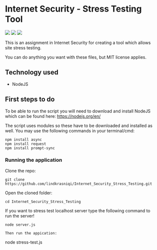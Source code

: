 # Internet Security - Stress Testing Tool 

[![](https://img.shields.io/badge/author-Ora%20Lind%20Lum-red.svg)](https://github.com/lindkrasniqi/Internet_Security_Stress_Testing)
[![](https://img.shields.io/github/license/460N1/IS_Stress-Test.svg)](https://github.com/lindkrasniqi/Internet_Security_Stress_Testing/blob/main/LICENSE)
[![](https://img.shields.io/github/release/460N1/IS_Stress-Test.svg?kill_cache=1)](https://github.com/lindkrasniqi/Internet_Security_Stress_Testing/releases)

This is an assignment in Internet Security for creating a tool which allows site stress testing.

You can do anything you want with these files, but MIT license applies.

## Technology used
  * NodeJS

## First steps to do

To be able to run the script you will need to download and install NodeJS which can be found here: https://nodejs.org/en/

The script uses modules so these have to be downloaded and installed as well.
You may use the following commands in your terminal/cmd:
```
npm install async
npm install request
npm install prompt-sync

```
### Running the application

Clone the repo:
```
git clone https://github.com/lindkrasniqi/Internet_Security_Stress_Testing.git
```
Open the cloned folder:
```
cd Internet_Security_Stress_Testing
```
If you want to stress test localhost server type the following command to run the server!
```
node server.js

Then run the appication:
```
node stress-test.js 
```


